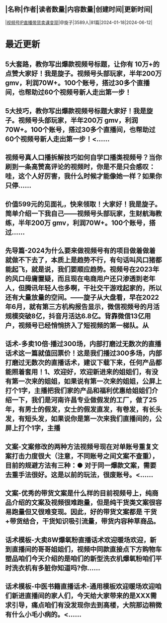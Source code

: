 |名称|作者|读者数量|内容数量|创建时间|更新时间|
---
|[视频号IP直播带货卖课变现](https://xiaobot.net/p/xuan626?refer=0b133df9-27dc-423b-8101-639049001c13)|@旋子|3589人|81篇|2024-01-18|2024-06-12|

# 最近更新
## 5大套路，教你写出爆款视频号标题，让你有 10万+的点赞大家好！我是旋子。视频号头部玩家，半年200万 gmv，利润70W+。100个账号，搭过30多个直播间，也帮助过60个视频号新人走出第一步！
## 5大技巧，教你写出爆款视频号标题大家好！我是旋子。视频号头部玩家，半年200万 gmv，利润70W+。100个账号，搭过30多个直播间，也帮助过60个视频号新人走出第一步！<......
## 视频号真人口播拆解技巧如何自学口播类视频号？当你刷到一条高赞高评论的视频时，你是不是只会感叹：哇，这个人好厉害，我什么时候才能像她一样？如果你只停......
## 价值599元的见面礼，快来领取！大家好！我是旋子。简单介绍一下我自己——视频号头部玩家，生财航海教练，半年200万 gmv，利润70W+。100个账号，搭过......
## 先导篇-2024为什么要来做视频号有的项目做着做着就做不下去了，本质上是趋势不行，有句话叫风口猪都能起飞，就是说，我们要顺应趋势。视频号在2023年的风口毋庸置疑，而且现在电商用户还只渗透到老年人，但腾讯年轻人也多啊，干社交干游戏起家的，所以还有大量放量的空间。——旋子从大盘看，早在2022年6月，就有第三方机构报告显示，微信视频号的月活规模突破8亿，抖音月活达6.8亿。背靠微信13亿用户，视频号已经悄悄挤入了短视频的第一梯队。从
## 话术-多卖10倍·播过300场，内部打磨过无数次的直播话术这一篇就值回票价！这是我们播过300多场，内部打磨过无数次的直播话术，建议下载下来，任何产品都能照着套用！1、欢迎好，欢迎新进来的姐姐们，有没有第一次来的姐姐，如果说有第一次来的姐姐，公屏上打个1字，主播把我们家的产品和福利优惠给姐姐们介绍一下，我们是河南许昌专业做假发的工厂，做了25年，有男士的假发，女士的假发直发，有卷发，有长头发，有短头发，如果说你是第一次来我们直播间的，公屏上打个1字，主播
## 文案-文案修改的两种方法视频号现在对单账号重复文案打击力度很大（注意，不同账号之间文案不查重），目前的规避方法有三种：● 对于同一爆款文案，需要去重手法很好。这是以前的玩法，很废账号。<......
## 文案-优秀的带货文案是什么样的目前视频号上，纯商品介绍的文案及视频很难跑量，但是纯干货类文案很容易跑量但又很难变现。因此，好的带货文案都是 干货+带货结合，干货知识吸引流量，带货内容种草商品。
## 话术模板-大卖8W爆氧粉直播话术欢迎暖场欢迎，新到直播间的哥哥姐姐们，视频中同款直接点下方购物车塑品咱们今天介绍的是咱们的新型洗衣机爆氧粉咱们平时洗衣机有多脏你知道吗?你......
## 话术模板-中医书籍直播话术-通用模板欢迎暖场欢迎咱们新进直播间的家人们，今天给大家带来的是XXX需求引导，痛点咱们有没发现你去到高楼，大院那边稍微有什么小毛小病的。<......

